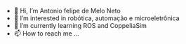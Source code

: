 - 👋 Hi, I’m Antonio felipe de Melo Neto 
- 👀 I’m interested in robótica, automação e microeletrônica
- 🌱 I’m currently learning ROS and CoppeliaSim
- 📫 How to reach me ...

<!---
AFNetto/AFNetto is a ✨ special ✨ repository because its `README.md` (this file) appears on your GitHub profile.
You can click the Preview link to take a look at your changes.
--->
